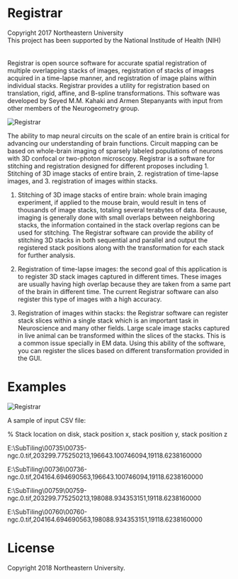 # Registrar

Copyright 2017 Northeastern University
</br>
This project has been supported by the National Institude of Health (NIH)
</br></br></br>
Registrar is open source software for accurate spatial registration of multiple overlapping stacks of images, registration of stacks of images acquired in a time-lapse manner, and registration of image plains within individual stacks. Registrar provides a utility for registration based on translation, rigid, affine, and B-spline transformations. This software was developed by Seyed M.M. Kahaki and Armen Stepanyants with input from other members of the Neurogeometry group.

<img src="https://web.northeastern.edu/kahaki/reg_before_after.PNG" alt="Registrar" align="middle">

The ability to map neural circuits on the scale of an entire brain is critical for advancing our understanding of brain functions. Circuit mapping can be based on whole-brain imaging of sparsely labeled populations of neurons with 3D confocal or two-photon microscopy. Registrar is a software for stitching and registration designed for different proposes including 1. Stitching of 3D image stacks of entire brain, 2. registration of time-lapse images, and 3. registration of images within stacks. 
1.	Stitching of 3D image stacks of entire brain: whole brain imaging experiment, if applied to the mouse brain, would result in tens of thousands of image stacks, totaling several terabytes of data. Because, imaging is generally done with small overlaps between neighboring stacks, the information contained in the stack overlap regions can be used for stitching. The Registrar software can provide the ability of stitching 3D stacks in both sequential and parallel and output the registered stack positions along with the transformation for each stack for further analysis. 

2.	Registration of time-lapse images: the second goal of this application is to register 3D stack images captured in different times. These images are usually having high overlap because they are taken from a same part of the brain in different time. The current Registrar software can also register this type of images with a high accuracy. 

3.	Registration of images within stacks: the Registrar software can register stack slices within a single stack which is an important task in Neuroscience and many other fields. Large scale image stacks captured in live animal can be transformed within the slices of the stacks. This is a common issue specially in EM data. Using this ability of the software, you can register the slices based on different transformation provided in the GUI.


# Examples

<img src="https://web.northeastern.edu/kahaki/Registrar.PNG" alt="Registrar" align="middle"> 

A sample of input CSV file:

% Stack location on disk, stack position x, stack position y, stack position z

E:\SubTiling\00735\00735-ngc.0.tif,203299.775250213,196643.100746094,19118.6238160000

E:\SubTiling\00736\00736-ngc.0.tif,204164.694690563,196643.100746094,19118.6238160000

E:\SubTiling\00759\00759-ngc.0.tif,203299.775250213,198088.934353151,19118.6238160000

E:\SubTiling\00760\00760-ngc.0.tif,204164.694690563,198088.934353151,19118.6238160000

# License

Copyright 2018 Northeastern University.

